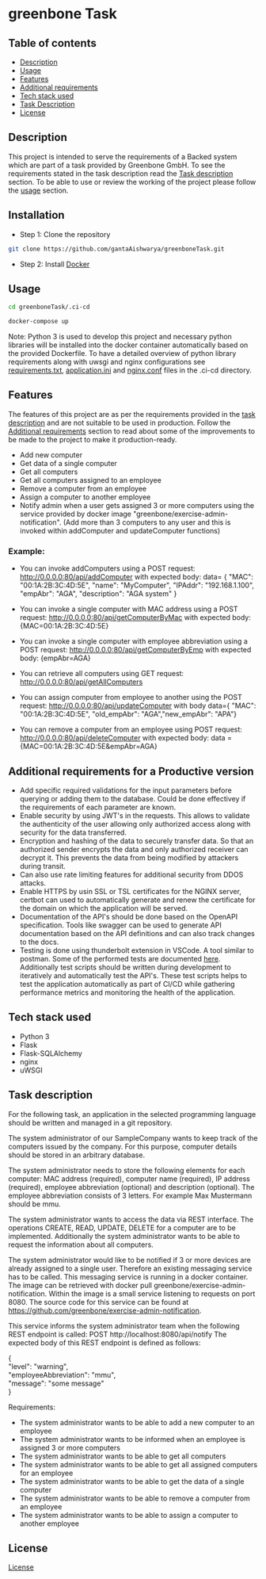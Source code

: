 # greenbone Task
## Table of contents
* [Description](#Description)
* [Usage](#usage)
* [Features](#Features)
* [Additional requirements](#Additional-requirements-for-a-Productive-version)
* [Tech stack used](#Tech-stack-used)
* [Task Description](#Task-description)
* [License](#License)

## Description
This project is intended to serve the requirements of a Backed system which are part of a task provided by Greenbone GmbH. To see the requirements stated in the task description read the [Task description](#Task-description) section. To be able to use or review the working of the project please follow the [usage](#usage) section.

## Installation 
- Step 1: Clone the repository
```bash 
git clone https://github.com/gantaAishwarya/greenboneTask.git 
```
- Step 2: Install [Docker](https://www.docker.com/get-started/)

## Usage

``` bash
cd greenboneTask/.ci-cd
```
```bash
docker-compose up
```
Note: Python 3 is used to develop this project and necessary python libraries will be installed into the docker container automatically based on the provided Dockerfile. To have a detailed overview of python library requirements along with uwsgi and nginx configurations see [requirements.txt](https://github.com/gantaAishwarya/greenboneTask/blob/main/resources/requirements.txt), [application.ini](https://github.com/gantaAishwarya/greenboneTask/blob/main/resources/application.ini) and [nginx.conf](https://github.com/gantaAishwarya/greenboneTask/blob/main/resources/nginx.conf) files in the .ci-cd directory.
## Features

The features of this project are as per the requirements provided in the [task description](#task-description) and are not suitable to be used in production. Follow the [Additional requirements](#Additional-requirements-for-a-Productive-version) section to read about some of the improvements to be made to the project to make it production-ready. 

- Add new computer 
- Get data of a single computer 
- Get all computers
- Get all computers assigned to an employee 
- Remove a computer from an employee 
- Assign a computer to another employee 
- Notify admin when a user gets assigned 3 or more computers using the service provided by docker image "greenbone/exercise-admin-notification". (Add more than 3 computers to any user and this is invoked within addComputer and updateComputer functions)

### Example:
- You can invoke addComputers using a POST request: http://0.0.0.0:80/api/addComputer with expected body:
 data= { "MAC": "00:1A:2B:3C:4D:5E",
  "name": "MyComputer",
  "IPAddr": "192.168.1.100",
"empAbr": "AGA",
"description": "AGA system" }

- You can invoke a single computer with MAC address using a POST request: http://0.0.0.0:80/api/getComputerByMac with expected body:
{MAC=00:1A:2B:3C:4D:5E}

- You can invoke a single computer with employee abbreviation using a POST request: http://0.0.0.0:80/api/getComputerByEmp with expected body:
{empAbr=AGA}

- You can retrieve all computers using GET request: http://0.0.0.0:80/api/getAllComputers

- You can assign computer from employee to another using the POST request:  http://0.0.0.0:80/api/updateComputer with body data={ "MAC": "00:1A:2B:3C:4D:5E", "old_empAbr": "AGA","new_empAbr": "APA"}

- You can remove a computer from an employee using POST request: http://0.0.0.0:80/api/deleteComputer with expected body: data = {MAC=00:1A:2B:3C:4D:5E&empAbr=AGA}


## Additional requirements for a Productive version
- Add specific required validations for the input parameters before querying or adding them to the database. Could be done effectivey if the requirements of each parameter are known.
- Enable security by using JWT's in the requests. This allows to validate the authenticity of the user allowing only authorized access along with security for the data transferred.
- Encryption and hashing of the data to securely transfer data. So that an authorized sender encrypts the data and only authorized receiver can decrypt it. This prevents the data from being modified by attackers during transit.
- Can also use rate limiting features for additional security from DDOS attacks.
- Enable HTTPS by usin SSL or TSL certificates for the NGINX server, certbot can used to automatically generate and renew the certificate for the domain on which the application will be served.
- Documentation of the API's should be done based on the OpenAPI specification. Tools like swagger can be used to generate API documentation based on the API definitions and can also track changes to the docs.
- Testing is done using thunderbolt extension in VSCode. A tool similar to postman. Some of the performed tests are documented [here](test/testDocument.docx). Additionally test scripts should be written during development to iteratively and automatically test the API's. These test scripts helps to test the application automatically as part of CI/CD while gathering performance metrics and monitoring the health of the application. 

## Tech stack used
- Python 3
- Flask
- Flask-SQLAlchemy
- nginx
- uWSGI

## Task description
For the following task, an application in the selected programming language should be written and managed in a git repository.

The system administrator of our SampleCompany wants to keep track of the computers issued by the company. For this purpose, computer details should be stored in an arbitrary database.

The system administrator needs to store the following elements for each computer: MAC 
address (required), computer name (required), IP address (required), employee abbreviation 
(optional) and description (optional). The employee abbreviation consists of 3 letters. For 
example Max Mustermann should be mmu.

The system administrator wants to access the data via REST interface. The operations 
CREATE, READ, UPDATE, DELETE for a computer are to be implemented. Additionally 
the system administrator wants to be able to request the information about all computers. 

The system administrator would like to be notified if 3 or more devices are already assigned 
to a single user. Therefore an existing messaging service has to be called. This messaging 
service is running in a docker container. The image can be retrieved with docker pull 
greenbone/exercise-admin-notification. Within the image is a small service listening to 
requests on port 8080. The source code for this service can be found at 
https://github.com/greenbone/exercise-admin-notification. 

This service informs the system administrator team when the following REST endpoint is 
called: POST http://localhost:8080/api/notify The expected body of this REST 
endpoint is defined as follows: 
 
{  
    "level": "warning",  
    "employeeAbbreviation": "mmu",   
    "message": "some message"   
 } 

Requirements:
- The system administrator wants to be able to add a new computer to an employee 
- The system administrator wants to be informed when an employee is assigned 3 or 
more computers 
- The system administrator wants to be able to get all computers 
- The system administrator wants to be able to get all assigned computers for an 
employee 
- The system administrator wants to be able to get the data of a single computer 
- The system administrator wants to be able to remove a computer from an employee 
- The system administrator wants to be able to assign a computer to another employee

## License 
[License](#https://github.com/gantaAishwarya/greenboneTask/raw/main/LICENSE.md)
